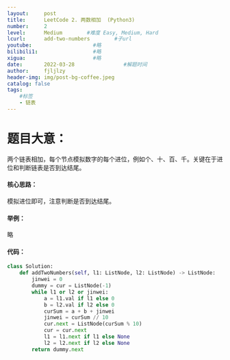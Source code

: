```yaml
---
layout:     post
title:      LeetCode 2. 两数相加  (Python3)  
number:     2               
level:      Medium        #难度 Easy, Medium, Hard
lcurl:      add-two-numbers        #子url
youtube:                    #略
bilibili1:                  #略
xigua:                      #略
date:       2022-03-28                #解题时间
author:     fjljlzy
header-img: img/post-bg-coffee.jpeg
catalog: false
tags: 
    #标签 
    - 链表
---
```

# 题目大意：
两个链表相加，每个节点模拟数字的每个进位，例如个、十、百、千。关键在于进位和判断链表是否到达结尾。

#### 核心思路：
模拟进位即可，注意判断是否到达结尾。

#### 举例：
略

#### 代码：

```python
class Solution:
    def addTwoNumbers(self, l1: ListNode, l2: ListNode) -> ListNode:
        jinwei = 0
        dummy = cur = ListNode(-1)
        while l1 or l2 or jinwei:
            a = l1.val if l1 else 0
            b = l2.val if l2 else 0
            curSum = a + b + jinwei
            jinwei = curSum // 10
            cur.next = ListNode(curSum % 10)
            cur = cur.next
            l1 = l1.next if l1 else None
            l2 = l2.next if l2 else None
        return dummy.next
```
